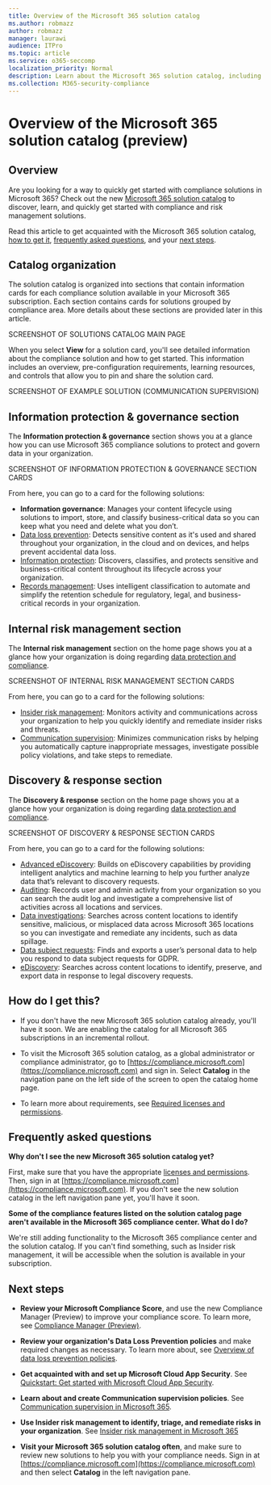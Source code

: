 ```yaml
---
title: Overview of the Microsoft 365 solution catalog
ms.author: robmazz
author: robmazz
manager: laurawi
audience: ITPro
ms.topic: article
ms.service: o365-seccomp
localization_priority: Normal
description: Learn about the Microsoft 365 solution catalog, including what it contains, how to get it, and your next steps.
ms.collection: M365-security-compliance
---
```


# Overview of the Microsoft 365 solution catalog (preview)

## Overview

Are you looking for a way to quickly get started with compliance solutions in Microsoft 365? Check out the new [Microsoft 365 solution catalog](https://compliance.microsoft.com) to discover, learn, and quickly get started with compliance and risk management solutions.

Read this article to get acquainted with the Microsoft 365 solution catalog, [how to get it](#how-do-i-get-this), [frequently asked questions](#frequently-asked-questions), and your [next steps](#next-steps).

## Catalog organization

The solution catalog is organized into sections that contain information cards for each compliance solution available in your Microsoft 365 subscription. Each section contains cards for solutions grouped by compliance area. More details about these sections are provided later in this article.

SCREENSHOT OF SOLUTIONS CATALOG MAIN PAGE

When you select **View** for a solution card, you'll see detailed information about the compliance solution and how to get started. This information includes an overview, pre-configuration requirements, learning resources, and controls that allow you to pin and share the solution card.

SCREENSHOT OF EXAMPLE SOLUTION (COMMUNICATION SUPERVISION)

## Information protection & governance section

The **Information protection & governance** section shows you at a glance how you can use Microsoft 365 compliance solutions to protect and govern data in your organization.

SCREENSHOT OF INFORMATION PROTECTION & GOVERNANCE SECTION CARDS

From here, you can go to a card for the following solutions:

- **Information governance**: Manages your content lifecycle using solutions to import, store, and classify business-critical data so you can keep what you need and delete what you don’t.​
- [Data loss prevention](data-loss-prevention-policies.md): Detects sensitive content as it's used and shared throughout your organization, in the cloud and on devices, and helps prevent accidental data loss.
- [Information protection](protect-information.md): Discovers, classifies, and protects sensitive and business-critical content throughout its lifecycle across your organization.
- [Records management](records-management.md): Uses intelligent classification to automate and simplify the retention schedule for regulatory, legal, and business-critical records in your organization.

## Internal risk management section

The **Internal risk management** section on the home page shows you at a glance how your organization is doing regarding [data protection and compliance](protect-access-to-data-and-services.md).

SCREENSHOT OF INTERNAL RISK MANAGEMENT SECTION CARDS

From here, you can go to a card for the following solutions:

- [Insider risk management](insider-risk-overview.md): Monitors activity and communications across your organization to help you quickly identify and remediate insider risks and threats.
- [Communication supervision](supervision-policies.md): Minimizes communication risks by helping you automatically capture inappropriate messages, investigate possible policy violations, and take steps to remediate.

## Discovery & response section

The **Discovery & response** section on the home page shows you at a glance how your organization is doing regarding [data protection and compliance](protect-access-to-data-and-services.md).

SCREENSHOT OF DISCOVERY & RESPONSE SECTION CARDS

From here, you can go to a card for the following solutions:

- [Advanced eDiscovery](overview-ediscovery-20.md): Builds on eDiscovery capabilities by providing intelligent analytics and  machine learning to help you further analyze data that’s relevant to discovery requests. 
- [Auditing](search-the-audit-log-in-security-and-compliance.md): Records user and admin activity from your organization so you can search the audit log and investigate a comprehensive list of activities across all locations and services.
- [Data investigations](overview-data-investigations.md): Searches across content locations to identify sensitive, malicious, or misplaced data across Microsoft 365 locations so you can investigate and remediate any incidents, such as data spillage.
- [Data subject requests](manage-gdpr-data-subject-requests-with-the-dsr-case-tool.md): Finds and exports a user’s personal data to help you respond to data subject requests for GDPR.
- [eDiscovery](manage-legal-investigations.md): Searches across content locations to identify, preserve, and export data in response to legal discovery requests.

## How do I get this?

- If you don't have the new Microsoft 365 solution catalog already, you'll have it soon. We are enabling the catalog for all Microsoft 365 subscriptions in an incremental rollout.

- To visit the Microsoft 365 solution catalog, as a global administrator or compliance administrator, go to [https://compliance.microsoft.com](https://compliance.microsoft.com) and sign in. Select **Catalog** in the navigation pane on the left side of the screen to open the catalog home page.

- To learn more about requirements, see [Required licenses and permissions](../security/office-365-security/microsoft-security-and-compliance.md#required-licenses-and-permissions).

## Frequently asked questions

**Why don't I see the new Microsoft 365 solution catalog yet?**

First, make sure that you have the appropriate [licenses and permissions](../security/office-365-security/microsoft-security-and-compliance.md#required-licenses-and-permissions). Then, sign in at [https://compliance.microsoft.com](https://compliance.microsoft.com). If you don't see the new solution catalog in the left navigation pane yet, you'll have it soon.

**Some of the compliance features listed on the solution catalog page aren't available in the Microsoft 365 compliance center. What do I do?**

We're still adding functionality to the Microsoft 365 compliance center and the solution catalog. If you can't find something, such as Insider risk management, it will be accessible when the solution is available in your subscription.

## Next steps

- **Review your Microsoft Compliance Score**, and use the new Compliance Manager (Preview) to improve your compliance score. To learn more, see [Compliance Manager (Preview)](compliance-manager-overview.md).

- **Review your organization's Data Loss Prevention policies** and make required changes as necessary. To learn more about, see [Overview of data loss prevention policies](data-loss-prevention-policies.md).

- **Get acquainted with and set up Microsoft Cloud App Security**. See [Quickstart: Get started with Microsoft Cloud App Security](https://docs.microsoft.com/cloud-app-security/getting-started-with-cloud-app-security).

- **Learn about and create Communication supervision policies**. See [Communication supervision in Microsoft 365](supervision-policies.md).

- **Use Insider risk management to identify, triage, and remediate risks in your organization**. See [Insider risk management in Microsoft 365](insider-risk-overview.md)

- **Visit your Microsoft 365 solution catalog often**, and make sure to review new solutions to help you with your compliance needs. Sign in at [https://compliance.microsoft.com](https://compliance.microsoft.com) and then select **Catalog** in the left navigation pane.